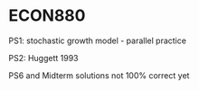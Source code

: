 # ECON880

PS1: stochastic growth model - parallel practice

PS2: Huggett 1993

PS6 and Midterm solutions not 100% correct yet 
